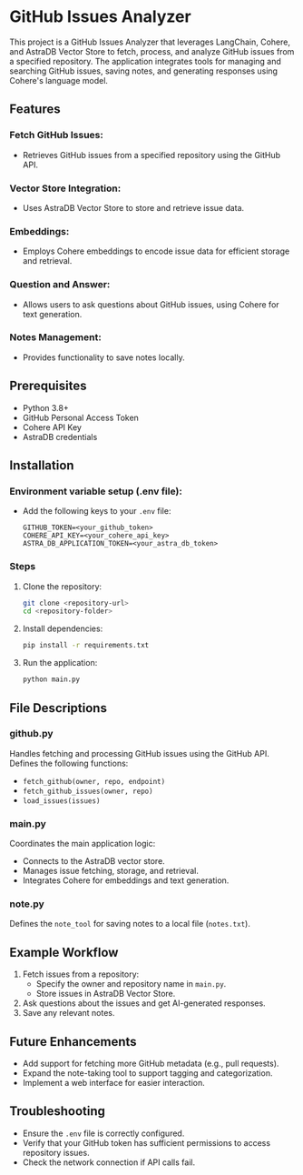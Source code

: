 # GitHub Issues Analyzer

This project is a GitHub Issues Analyzer that leverages LangChain, Cohere, and AstraDB Vector Store to fetch, process, and analyze GitHub issues from a specified repository. The application integrates tools for managing and searching GitHub issues, saving notes, and generating responses using Cohere's language model.

## Features

### Fetch GitHub Issues:
- Retrieves GitHub issues from a specified repository using the GitHub API.

### Vector Store Integration:
- Uses AstraDB Vector Store to store and retrieve issue data.

### Embeddings:
- Employs Cohere embeddings to encode issue data for efficient storage and retrieval.

### Question and Answer:
- Allows users to ask questions about GitHub issues, using Cohere for text generation.

### Notes Management:
- Provides functionality to save notes locally.

## Prerequisites
- Python 3.8+
- GitHub Personal Access Token
- Cohere API Key
- AstraDB credentials

## Installation

### Environment variable setup (.env file):
- Add the following keys to your `.env` file:
  ```env
  GITHUB_TOKEN=<your_github_token>
  COHERE_API_KEY=<your_cohere_api_key>
  ASTRA_DB_APPLICATION_TOKEN=<your_astra_db_token>
  ```

### Steps
1. Clone the repository:
   ```bash
   git clone <repository-url>
   cd <repository-folder>
   ```
2. Install dependencies:
   ```bash
   pip install -r requirements.txt
   ```

3. Run the application:
   ```bash
   python main.py
   ```

## File Descriptions

### github.py
Handles fetching and processing GitHub issues using the GitHub API. Defines the following functions:

- `fetch_github(owner, repo, endpoint)`
- `fetch_github_issues(owner, repo)`
- `load_issues(issues)`

### main.py
Coordinates the main application logic:

- Connects to the AstraDB vector store.
- Manages issue fetching, storage, and retrieval.
- Integrates Cohere for embeddings and text generation.

### note.py
Defines the `note_tool` for saving notes to a local file (`notes.txt`).

## Example Workflow
1. Fetch issues from a repository:
   - Specify the owner and repository name in `main.py`.
   - Store issues in AstraDB Vector Store.
2. Ask questions about the issues and get AI-generated responses.
3. Save any relevant notes.

## Future Enhancements
- Add support for fetching more GitHub metadata (e.g., pull requests).
- Expand the note-taking tool to support tagging and categorization.
- Implement a web interface for easier interaction.

## Troubleshooting
- Ensure the `.env` file is correctly configured.
- Verify that your GitHub token has sufficient permissions to access repository issues.
- Check the network connection if API calls fail.

